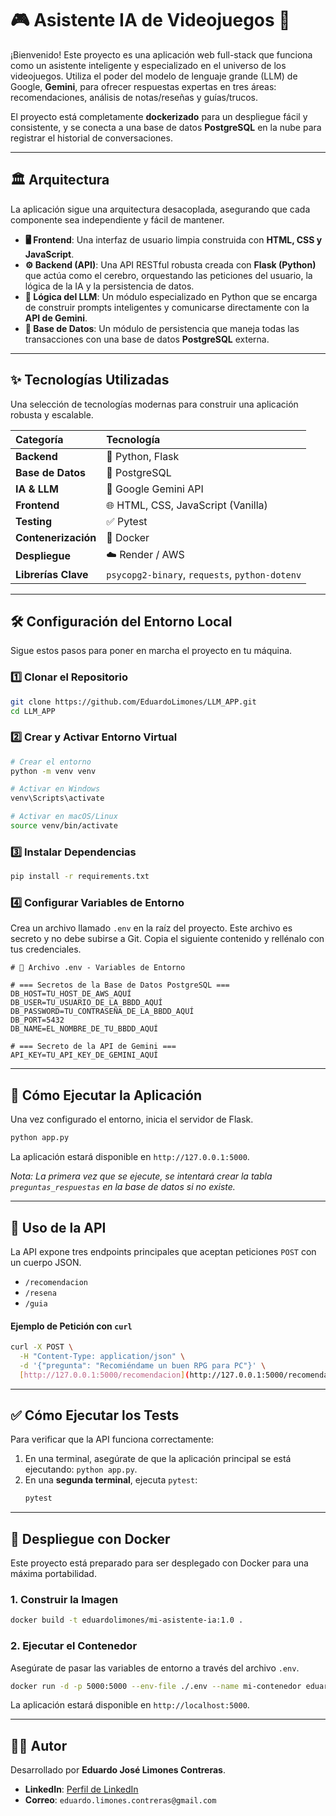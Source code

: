 # 🎮 Asistente IA de Videojuegos 🤖

¡Bienvenido! Este proyecto es una aplicación web full-stack que funciona como un asistente inteligente y especializado en el universo de los videojuegos. Utiliza el poder del modelo de lenguaje grande (LLM) de Google, **Gemini**, para ofrecer respuestas expertas en tres áreas: recomendaciones, análisis de notas/reseñas y guías/trucos.

El proyecto está completamente **dockerizado** para un despliegue fácil y consistente, y se conecta a una base de datos **PostgreSQL** en la nube para registrar el historial de conversaciones.

---
## 🏛️ Arquitectura

La aplicación sigue una arquitectura desacoplada, asegurando que cada componente sea independiente y fácil de mantener.

* **🖥️ Frontend**: Una interfaz de usuario limpia construida con **HTML, CSS y JavaScript**.
* **⚙️ Backend (API)**: Una API RESTful robusta creada con **Flask (Python)** que actúa como el cerebro, orquestando las peticiones del usuario, la lógica de la IA y la persistencia de datos.
* **🧠 Lógica del LLM**: Un módulo especializado en Python que se encarga de construir prompts inteligentes y comunicarse directamente con la **API de Gemini**.
* **💾 Base de Datos**: Un módulo de persistencia que maneja todas las transacciones con una base de datos **PostgreSQL** externa.

---
## ✨ Tecnologías Utilizadas

Una selección de tecnologías modernas para construir una aplicación robusta y escalable.

| Categoría         | Tecnología                                                                                             |
| :---------------- | :----------------------------------------------------------------------------------------------------- |
| **Backend** | 🐍 Python, Flask                                                                                       |
| **Base de Datos** | 🐘 PostgreSQL                                                                                         |
| **IA & LLM** | 🧠 Google Gemini API                                                                                   |
| **Frontend** | 🌐 HTML, CSS, JavaScript (Vanilla)                                                                     |
| **Testing** | ✅ Pytest                                                                                              |
| **Contenerización**| 🐳 Docker                                                                                              |
| **Despliegue** | ☁️ Render / AWS                                                                                        |
| **Librerías Clave**| `psycopg2-binary`, `requests`, `python-dotenv`                                                         |

---
## 🛠️ Configuración del Entorno Local

Sigue estos pasos para poner en marcha el proyecto en tu máquina.

### 1️⃣ Clonar el Repositorio
```bash
git clone https://github.com/EduardoLimones/LLM_APP.git
cd LLM_APP
```

### 2️⃣ Crear y Activar Entorno Virtual
```bash
# Crear el entorno
python -m venv venv

# Activar en Windows
venv\Scripts\activate

# Activar en macOS/Linux
source venv/bin/activate
```

### 3️⃣ Instalar Dependencias
```bash
pip install -r requirements.txt
```

### 4️⃣ Configurar Variables de Entorno
Crea un archivo llamado `.env` en la raíz del proyecto. Este archivo es secreto y no debe subirse a Git. Copia el siguiente contenido y rellénalo con tus credenciales.

```env
# 🤫 Archivo .env - Variables de Entorno

# === Secretos de la Base de Datos PostgreSQL ===
DB_HOST=TU_HOST_DE_AWS_AQUÍ
DB_USER=TU_USUARIO_DE_LA_BBDD_AQUÍ
DB_PASSWORD=TU_CONTRASEÑA_DE_LA_BBDD_AQUÍ
DB_PORT=5432
DB_NAME=EL_NOMBRE_DE_TU_BBDD_AQUÍ

# === Secreto de la API de Gemini ===
API_KEY=TU_API_KEY_DE_GEMINI_AQUÍ
```

---
## 🚀 Cómo Ejecutar la Aplicación

Una vez configurado el entorno, inicia el servidor de Flask.
```bash
python app.py
```
La aplicación estará disponible en `http://127.0.0.1:5000`.

*Nota: La primera vez que se ejecute, se intentará crear la tabla `preguntas_respuestas` en la base de datos si no existe.*

---
## 🔌 Uso de la API

La API expone tres endpoints principales que aceptan peticiones `POST` con un cuerpo JSON.

* `/recomendacion`
* `/resena`
* `/guia`

#### Ejemplo de Petición con `curl`
```bash
curl -X POST \
  -H "Content-Type: application/json" \
  -d '{"pregunta": "Recomiéndame un buen RPG para PC"}' \
  [http://127.0.0.1:5000/recomendacion](http://127.0.0.1:5000/recomendacion)
```

---
## ✅ Cómo Ejecutar los Tests

Para verificar que la API funciona correctamente:

1.  En una terminal, asegúrate de que la aplicación principal se está ejecutando: `python app.py`.
2.  En una **segunda terminal**, ejecuta `pytest`:
    ```bash
    pytest
    ```

---
## 🐳 Despliegue con Docker

Este proyecto está preparado para ser desplegado con Docker para una máxima portabilidad.

### 1. Construir la Imagen
```bash
docker build -t eduardolimones/mi-asistente-ia:1.0 .
```

### 2. Ejecutar el Contenedor
Asegúrate de pasar las variables de entorno a través del archivo `.env`.
```bash
docker run -d -p 5000:5000 --env-file ./.env --name mi-contenedor eduardolimones/mi-asistente-ia:1.0
```
La aplicación estará disponible en `http://localhost:5000`.

---
## 👨‍💻 Autor

Desarrollado por **Eduardo José Limones Contreras**.

* **LinkedIn**: [Perfil de LinkedIn](https://www.linkedin.com/in/eduardo-jos%C3%A9-limones-contreras-b1348677/)
* **Correo**: `eduardo.limones.contreras@gmail.com`
